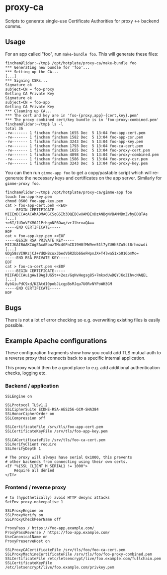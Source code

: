 # proxy-ca

Scripts to generate single-use Certificate Authorities for proxy <-> backend comms.

## Usage

For an app called "foo", run `make-bundle foo`. This will generate these files:

```
fincham@lidar:~/tmp$ /opt/hotplate/proxy-ca/make-bundle foo
*** Generating new bundle for 'foo'...
*** Setting up the CA...
[...]
*** Signing CSRs...
Signature ok
subject=CN = foo-proxy
Getting CA Private Key
Signature ok
subject=CN = foo-app
Getting CA Private Key
*** Cleaning up CA...
*** The cert and key are in 'foo-{proxy,app}-{cert,key}.pem'
*** The proxy combined cert/key bundle is in 'foo-proxy-combined.pem'
fincham@lidar:~/tmp$ ls -l
total 36
-rw------- 1 fincham fincham 1655 Dec  5 13:04 foo-app-cert.pem
-rw------- 1 fincham fincham 1582 Dec  5 13:04 foo-app-csr.pem
-rw------- 1 fincham fincham 3243 Dec  5 13:04 foo-app-key.pem
-rw------- 1 fincham fincham 1793 Dec  5 13:04 foo-ca-cert.pem
-rw------- 1 fincham fincham 1655 Dec  5 13:04 foo-proxy-cert.pem
-rw------- 1 fincham fincham 4898 Dec  5 13:04 foo-proxy-combined.pem
-rw------- 1 fincham fincham 1586 Dec  5 13:04 foo-proxy-csr.pem
-rw------- 1 fincham fincham 3243 Dec  5 13:04 foo-proxy-key.pem
```

You can then run `gimme-app foo` to get a copy/pastable script which will re-generate the necessary keys and certificates on the app server. Similarly for `gimme-proxy foo`.

```
fincham@lidar:~/tmp$ /opt/hotplate/proxy-ca/gimme-app foo
touch foo-app-key.pem
chmod 0600 foo-app-key.pem
cat > foo-app-cert.pem <<EOF
-----BEGIN CERTIFICATE-----
MIIEmDCCAoACAhABMA0GCSqGSIb3DQEBCwUAMBExDzANBgNVBAMMBmZvbyBDQTAe
[...]
+e6I/1UDoVFXM0J1PrhqoNF6Owq/vrJlhrxaQA==
-----END CERTIFICATE-----
EOF
cat > foo-app-key.pem <<EOF
-----BEGIN RSA PRIVATE KEY-----
MIIJKAIBAAKCAgEAxAEbuzTMc4GFnCD19H0fMW9ee51l7yZUHhSZu5ct8rhmzwdi
[...]
GDg58sVI9KzjCJ+YdQHBcux3bedV6R2bb6GeFHpnJX+T4lwa51xb01GbmMo=
-----END RSA PRIVATE KEY-----
EOF
cat > foo-ca-cert.pem <<EOF
-----BEGIN CERTIFICATE-----
MIIFADCCAuigAwIBAgIUG5t++2ez/GqHvHegsg85+7mkxdUwDQYJKoZIhvcNAQEL
[...]
8ybGiuPdC9xd/KZAtdI0pobJLcgpBsMJqu7U0RvNYPoWH3GM
-----END CERTIFICATE-----
EOF
```

## Bugs

There is not a lot of error checking so e.g. overwriting existing files is easily possible.

## Example Apache configurations

These configuration fragments show how you could add TLS mutual auth to a reverse proxy that connects back to a specific internal application.

This proxy would then be a good place to e.g. add additional authentication checks, logging etc.

### Backend / application

```
SSLEngine on

SSLProtocol TLSv1.2
SSLCipherSuite ECDHE-RSA-AES256-GCM-SHA384
SSLHonorCipherOrder on
SSLCompression off

SSLCertificateFile /srv/tls/foo-app-cert.pem
SSLCertificateKeyFile /srv/tls/foo-app-key.pem

SSLCACertificateFile /srv/tls/foo-ca-cert.pem
SSLVerifyClient require
SSLVerifyDepth 1

# The proxy will always have serial 0x1000, this prevents 
# other backends from connecting using their own certs.
<If "%{SSL_CLIENT_M_SERIAL} != 1000">
	Require all denied
</If>
```

### Frontend / reverse proxy

```
# to (hypothetically) avoid HTTP desync attacks
SetEnv proxy-nokeepalive 1

SSLProxyEngine on
SSLProxyVerify on
SSLProxyCheckPeerName off

ProxyPass / https://foo-app.example.com/
ProxyPassReverse / https://foo-app.example.com/
UseCanonicalName on
ProxyPreserveHost on

SSLProxyCACertificateFile /srv/tls/foo/foo-ca-cert.pem
SSLProxyMachineCertificateFile /srv/tls/foo/foo-proxy-combined.pem
SSLCertificateFile /etc/letsencrypt/live/foo.example.com/fullchain.pem
SSLCertificateKeyFile /etc/letsencrypt/live/foo.example.com/privkey.pem
```
